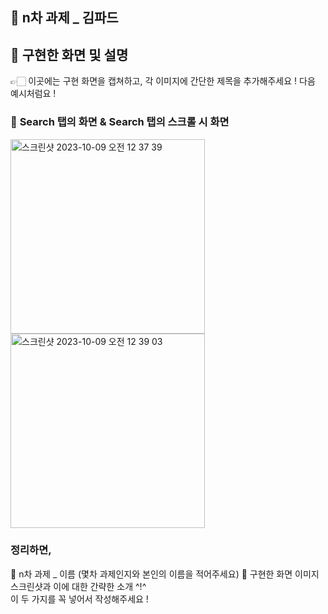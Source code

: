 ## 🍎 n차 과제 _ 김파드

## 🍎 구현한 화면 및 설명
👉🏻 이곳에는 구현 화면을 캡쳐하고, 각 이미지에 간단한 제목을 추가해주세요 ! 다음 예시처럼요 !

### 📌 **Search 탭의 화면** & **Search 탭의 스크롤 시 화면**
<img width="311" alt="스크린샷 2023-10-09 오전 12 37 39" src="https://github.com/2nd-PARD-iOS-PART/-iOS_PART-/assets/97924765/2578e99f-cbd7-4384-b244-72cc503c4cf3">
<img width="311" alt="스크린샷 2023-10-09 오전 12 39 03" src="https://github.com/2nd-PARD-iOS-PART/-iOS_PART-/assets/97924765/dc45eaae-2cf6-46e1-87d1-ad68d182ecda">

<br>

### 정리하면,
🍎 n차 과제 _ 이름 (몇차 과제인지와 본인의 이름을 적어주세요)
🍎 구현한 화면 이미지 스크린샷과 이에 대한 간략한 소개 ^!^
<br>
이 두 가지를 꼭 넣어서 작성해주세요 !

